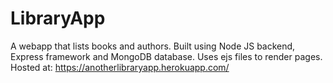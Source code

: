 # LibraryApp
A webapp that lists books and authors.
Built using Node JS backend, Express framework and MongoDB database.
Uses ejs files to render pages.
Hosted at:
      https://anotherlibraryapp.herokuapp.com/
